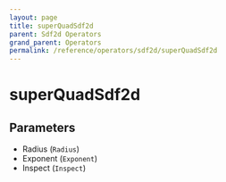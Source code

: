 ```yaml
---
layout: page
title: superQuadSdf2d
parent: Sdf2d Operators
grand_parent: Operators
permalink: /reference/operators/sdf2d/superQuadSdf2d
---
```


# superQuadSdf2d

## Parameters

* Radius (`Radius`)
* Exponent (`Exponent`)
* Inspect (`Inspect`)
